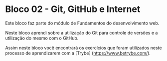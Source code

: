 # Bloco 02 - Git, GitHub e Internet

Este bloco faz parte do módulo de Fundamentos do desenvolvimento web.

Neste bloco aprendi sobre a utilização do Git para controle de versões e a utilização do mesmo com o GitHub.

Assim neste bloco você encontrará os exercícios que foram utilizados neste processo de aprendizarem com a [Trybe] (https://www.betrybe.com/).
